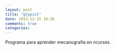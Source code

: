 ```yaml
---
layout: post
title: "gtypist"
date: 2013-12-15 18:36
comments: true
categories: 
---
```

Programa para aprender mecanografia en ncurses.

